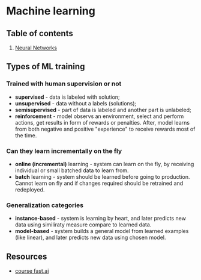 # Machine learning

## Table of contents

1. [Neural Networks](neural_networks/)

## Types of ML training

### Trained with human supervision or not

- **supervised** - data is labeled with solution;
- **unsupervised** - data without a labels (solutions);
- **semisupervised** - part of data is labeled and another part is unlabeled;
- **reinforcement** - model observs an environment, select and perform actions, get results in form of rewards or penalties. After, model learns from both negative and positive "experience" to receive rewards most of the time.

### Can they learn incrementally on the fly

- **online (incremental)** learning - system can learn on the fly, by receiving individual or small batched data to learn from.
- **batch** learning - system should be learned before going to production. Cannot learn on fly and if changes required should be retrained and redeployed.

### Generalization categories

- **instance-based** - system is learning by heart, and later predicts new data using similiraty measure compare to learned data.
- **model-based** - system builds a general model from learned examples (like linear), and later predicts new data using chosen model.

## Resources

- [course fast.ai](https://course.fast.ai)
